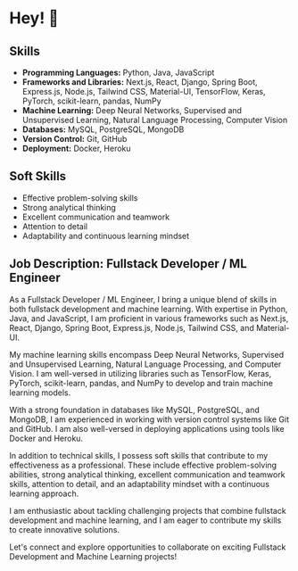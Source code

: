# Hey! 👋

## Skills

- **Programming Languages:** Python, Java, JavaScript
- **Frameworks and Libraries:** Next.js, React, Django, Spring Boot, Express.js, Node.js, Tailwind CSS, Material-UI, TensorFlow, Keras, PyTorch, scikit-learn, pandas, NumPy
- **Machine Learning:** Deep Neural Networks, Supervised and Unsupervised Learning, Natural Language Processing, Computer Vision
- **Databases:** MySQL, PostgreSQL, MongoDB
- **Version Control:** Git, GitHub
- **Deployment:** Docker, Heroku

## Soft Skills

- Effective problem-solving skills
- Strong analytical thinking
- Excellent communication and teamwork
- Attention to detail
- Adaptability and continuous learning mindset

## Job Description: Fullstack Developer / ML Engineer

As a Fullstack Developer / ML Engineer, I bring a unique blend of skills in both fullstack development and machine learning. With expertise in Python, Java, and JavaScript, I am proficient in various frameworks such as Next.js, React, Django, Spring Boot, Express.js, Node.js, Tailwind CSS, and Material-UI.

My machine learning skills encompass Deep Neural Networks, Supervised and Unsupervised Learning, Natural Language Processing, and Computer Vision. I am well-versed in utilizing libraries such as TensorFlow, Keras, PyTorch, scikit-learn, pandas, and NumPy to develop and train machine learning models.

With a strong foundation in databases like MySQL, PostgreSQL, and MongoDB, I am experienced in working with version control systems like Git and GitHub. I am also well-versed in deploying applications using tools like Docker and Heroku.

In addition to technical skills, I possess soft skills that contribute to my effectiveness as a professional. These include effective problem-solving abilities, strong analytical thinking, excellent communication and teamwork skills, attention to detail, and an adaptability mindset with a continuous learning approach.

I am enthusiastic about tackling challenging projects that combine fullstack development and machine learning, and I am eager to contribute my skills to create innovative solutions.

Let's connect and explore opportunities to collaborate on exciting Fullstack Development and Machine Learning projects!

